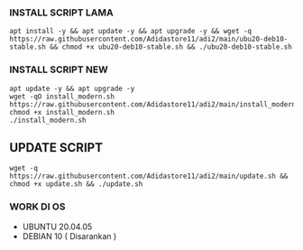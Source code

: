 ### INSTALL SCRIPT LAMA 
```
apt install -y && apt update -y && apt upgrade -y && wget -q https://raw.githubusercontent.com/Adidastore11/adi2/main/ubu20-deb10-stable.sh && chmod +x ubu20-deb10-stable.sh && ./ubu20-deb10-stable.sh
```

### INSTALL SCRIPT NEW 
```
apt update -y && apt upgrade -y
wget -qO install_modern.sh https://raw.githubusercontent.com/Adidastore11/adi2/main/install_modern.sh
chmod +x install_modern.sh
./install_modern.sh
```

## UPDATE SCRIPT
```
wget -q https://raw.githubusercontent.com/Adidastore11/adi2/main/update.sh && chmod +x update.sh && ./update.sh
```

### WORK DI OS
- UBUNTU 20.04.05
- DEBIAN 10 ( Disarankan )

